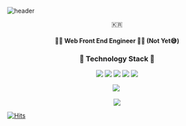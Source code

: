 ![header](https://capsule-render.vercel.app/api?type=soft&color=auto&height=150&section=header&text=YoonSangJoon&fontSize=70&animation=twinkling)

<p align="center">🇰🇷</p>

<h4 align="center">👨‍💻 Web Front End Engineer 👨‍💻 (Not Yet😅)</center>

<h3 align="center">🧰 Technology Stack 🧰</h3>
<p align="center">
  <img src='https://img.shields.io/badge/-HTML-D35936?logo=HTML5&logoColor=white&style=flat'/>
  <img src='https://img.shields.io/badge/-CSS-3372B1?logo=CSS3&logoColor=white&style=flat'/>
  <img src='https://img.shields.io/badge/-JavaScript-F3DF51?logo=javascript&logoColor=white&style=flat'/>
  <img src='https://img.shields.io/badge/-Python-4675A6?logo=python&logoColor=white&style=flat'/>
  <img src='https://img.shields.io/badge/-ReactJs-61DAFB?logo=react&logoColor=white&style=flat'/>
</p>

<p align="center">
  <a href="https://velog.io/@arthur"><img src="https://img.shields.io/badge/Tech%20Blog-11B48A?style=flat-square&logo=Vimeo&logoColor=white&link=https://velog.io/@arthur"/></a>&nbsp
</p>
<p align="center">
  <a href="https://hits.seeyoufarm.com"><img src="https://hits.seeyoufarm.com/api/count/incr/badge.svg?url=https%3A%2F%2Fgithub.com&count_bg=%23000000&title_bg=%239BA1FF&icon=&icon_color=%23C4C2E9&title=hits&edge_flat=true"/></a>
</p>

[![Hits](https://hits.seeyoufarm.com/api/count/incr/badge.svg?url=https%3A%2F%2Fgithub.com%2Fhighjoon&count_bg=%2379C83D&title_bg=%23555555&icon=&icon_color=%23E7E7E7&title=hits&edge_flat=false)](https://hits.seeyoufarm.com)
